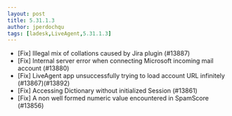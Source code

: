 ```yaml
---
layout: post
title: 5.31.1.3
author: jperdochqu
tags: [ladesk,LiveAgent,5.31.1.3]
---
```


- [Fix] Illegal mix of collations caused by Jira plugin (#13887)
- [Fix] Internal server error when connecting Microsoft incoming mail account (#13880)
- [Fix] LiveAgent app unsuccessfully trying to load account URL infinitely (#13867)(#13892)
- [Fix] Accessing Dictionary without initialized Session (#13861)
- [Fix] A non well formed numeric value encountered in SpamScore (#13856)
